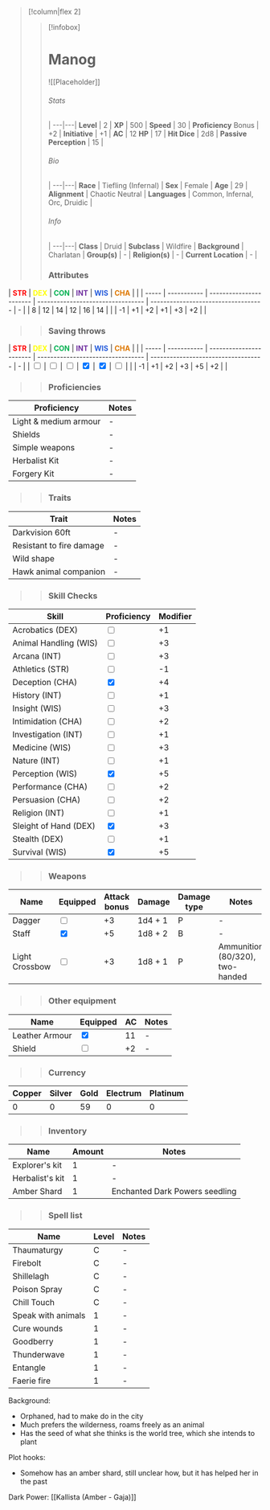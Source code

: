 >[!column|flex 2]
>> [!infobox]
>> # Manog
>> ![[Placeholder]]
>> ###### Stats
>>  |
>> ---|---|
>> **Level** | 2 |
>> **XP** | 500 |
>> **Speed** | 30 |
>> **Proficiency** Bonus | +2 |
>> **Initiative** | +1 |
>> **AC** | 12
>> **HP** | 17 |
>> **Hit Dice** | 2d8  |
>> **Passive Perception** | 15 |
>>  
>> ###### Bio
>>   |
>> ---|---|
>> **Race** | Tiefling (Infernal) |
>> **Sex** | Female |
>> **Age** | 29 |
>> **Alignment** | Chaotic Neutral |
>> **Languages** | Common, Infernal, Orc, Druidic |
>> ###### Info
>>   |
>> ---|---|
>> **Class** | Druid |
>> **Subclass** | Wildfire |
>> **Background** | Charlatan |
>> **Group(s)** | - |
>> **Religion(s)** | - |
>> **Current Location** | - |
>>
>> ### Attributes
| <font color="#ff0000">**STR**</font> | <font color="#ffff00">**DEX**</font> | <font color="#00b050">**CON**</font> | <font color="#7030a0">**INT**</font> | <font color="#245bdb">**WIS**</font> | <font color="#de7802">**CHA**</font> | |
| ----- | ----------- | ----------------------- | --------------------------------- | ----------------------------------- | - |
| 8 | 12 | 14  | 12 | 16 | 14 | |
| -1 | +1 | +2  | +1 | +3 | +2 | |
>> ### Saving throws
| <font color="#ff0000">**STR**</font> | <font color="#ffff00">**DEX**</font> | <font color="#00b050">**CON**</font> | <font color="#7030a0">**INT**</font> | <font color="#245bdb">**WIS**</font> | <font color="#de7802">**CHA**</font> | |
| ----- | ----------- | ----------------------- | --------------------------------- | ----------------------------------- | - |
| <input type="checkbox" unchecked> | <input type="checkbox" unchecked> | <input type="checkbox" unchecked>  | <input type="checkbox" checked> | <input type="checkbox" checked> | <input type="checkbox" unchecked> | |
| -1 | +1 | +2  | +3 | +5 | +2 | |
>> ### Proficiencies
| Proficiency              | Notes |
| --------------------- | --------------------------------- | 
| Light & medium armour      | - |
| Shields      | - |
| Simple weapons      | - |
| Herbalist Kit     | - |
| Forgery Kit     | - |
>> ### Traits
| Trait               | Notes |
| --------------------- | --------------------------------- | 
| Darkvision 60ft      | - |
| Resistant to fire damage      | - |
| Wild shape      | - |
| Hawk animal companion     | - |
>> ### Skill Checks
| Skill               | Proficiency   | Modifier |
| --------------------- | --------------------------------- | --- |
| Acrobatics (DEX)      | <input type="checkbox" unchecked> | +1 |
| Animal Handling (WIS) | <input type="checkbox" unchecked> | +3 |
| Arcana (INT)          | <input type="checkbox" unchecked> | +3 |
| Athletics (STR)       | <input type="checkbox" unchecked> | -1 |
| Deception (CHA)       | <input type="checkbox" checked> | +4 |
| History (INT)         | <input type="checkbox" unchecked> | +1 |
| Insight (WIS)         | <input type="checkbox" unchecked>   | +3 |
| Intimidation (CHA)    | <input type="checkbox" unchecked> | +2 |
| Investigation (INT)   | <input type="checkbox" unchecked>   | +1 |
| Medicine (WIS)        | <input type="checkbox" unchecked> | +3 |
| Nature (INT)          | <input type="checkbox" unchecked> | +1 |
| Perception (WIS)      | <input type="checkbox" checked>   | +5 |
| Performance (CHA)     | <input type="checkbox" unchecked> | +2 |
| Persuasion (CHA)      | <input type="checkbox" unchecked> | +2 |
| Religion (INT)        | <input type="checkbox" unchecked> | +1 |
| Sleight of Hand (DEX) | <input type="checkbox" checked> | +3 |
| Stealth (DEX)         | <input type="checkbox" unchecked> | +1 |
| Survival (WIS)        | <input type="checkbox" checked> | +5 |
>>  ### Weapons
| Name         | Equipped         | Attack bonus         | Damage         | Damage type         | Notes         |
| -------------- | -------------- | ------------ | ---------------- | ---------------- | ---------------- |
| Dagger | <input type="checkbox" unchecked> | +3 | 1d4 + 1 | P | - |
| Staff | <input type="checkbox" checked> | +5 | 1d8 + 2 | B | - |
| Light Crossbow | <input type="checkbox" unchecked> | +3 | 1d8 + 1 | P | Ammunition (80/320), two-handed |
>>  ### Other equipment
| Name         | Equipped         | AC         | Notes         |
| -------------- | -------------- | ------------ | ---------------- |
| Leather Armour | <input type="checkbox" checked> | 11 | - |
| Shield | <input type="checkbox" unchecked> | +2 | - |
>>  ### Currency
| Copper         | Silver         | Gold         | Electrum         | Platinum         |
| -------------- | -------------- | ------------ | ---------------- | ---------------- |
| 0 | 0 | 59 | 0 | 0 |
>>  ### Inventory
| Name         | Amount         | Notes         |
| -------------- | -------------- | ------------ |
| Explorer's kit | 1 | - |
| Herbalist's kit | 1 | - |
| Amber Shard | 1 | Enchanted Dark Powers seedling |
>>  ### Spell list
| Name         | Level         | Notes         |
| -------------- | -------------- | ------------ |
| Thaumaturgy | C | - |
| Firebolt | C | - |
| Shillelagh | C | - |
| Poison Spray | C | - |
| Chill Touch | C | - |
| Speak with animals | 1 | - |
| Cure wounds | 1 | - |
| Goodberry | 1 | - |
| Thunderwave | 1 | - |
| Entangle | 1 | - |
| Faerie fire | 1 | - |

Background:
- Orphaned, had to make do in the city
- Much prefers the wilderness, roams freely as an animal
- Has the seed of what she thinks is the world tree, which she intends to plant

Plot hooks:
- Somehow has an amber shard, still unclear how, but it has helped her in the past

Dark Power: [[Kallista (Amber - Gaja)]]